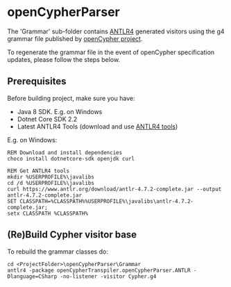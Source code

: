 ﻿# openCypherParser

The 'Grammar' sub-folder contains [ANTLR4](https://github.com/antlr) generated visitors using the g4 grammar file published by [openCypher project](http://www.opencypher.org/). 

To regenerate the grammar file in the event of openCypher specification updates, please follow the steps below.

## Prerequisites

Before building project, make sure you have:
* Java 8 SDK. E.g. on Windows
* Dotnet Core SDK 2.2
* Latest ANTLR4 Tools (download and use [ANTLR4 tools](https://github.com/antlr/antlr4/blob/master/doc/getting-started.md))

E.g. on Windows:

```batch
REM Download and install dependencies
choco install dotnetcore-sdk openjdk curl

REM Get ANTLR4 tools
mkdir %USERPROFILE%\javalibs
cd /d %USERPROFILE%\javalibs
curl https://www.antlr.org/download/antlr-4.7.2-complete.jar --output antlr-4.7.2-complete.jar
SET CLASSPATH=%CLASSPATH%%USERPROFILE%\javalibs\antlr-4.7.2-complete.jar;
setx CLASSPATH %CLASSPATH%
```

## (Re)Build Cypher visitor base

To rebuild the grammar classes do:

```batch
cd <ProjectFolder>\openCypherParser\Grammar
antlr4 -package openCypherTranspiler.openCypherParser.ANTLR -Dlanguage=CSharp -no-listener -visitor Cypher.g4
```
